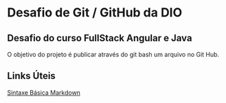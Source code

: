 # Desafio de Git / GitHub da DIO
## Desafio do curso FullStack Angular e Java
O objetivo do projeto é publicar através do git bash um arquivo no Git Hub.

## Links Úteis
[Sintaxe Básica Markdown](https://www.markdownguide.org/basic-syntax/)

